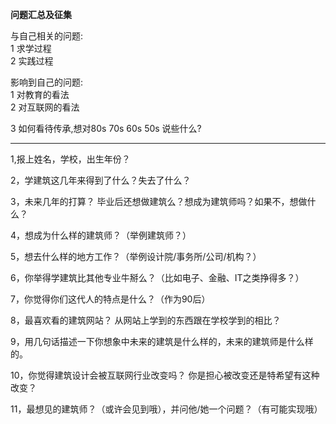 **问题汇总及征集**  

与自己相关的问题:   
1 求学过程  
2 实践过程   

影响到自己的问题:  
1 对教育的看法   
2 对互联网的看法 

3 如何看待传承,想对80s 70s 60s 50s 说些什么? 

------

1,报上姓名，学校，出生年份？ 

2，学建筑这几年来得到了什么？失去了什么？

3，未来几年的打算？ 毕业后还想做建筑么？想成为建筑师吗？如果不，想做什么？

4，想成为什么样的建筑师？（举例建筑师？）  

5，想去什么样的地方工作？（举例设计院/事务所/公司/机构？）

6，你举得学建筑比其他专业牛掰么？（比如电子、金融、IT之类挣得多？）

7，你觉得你们这代人的特点是什么？（作为90后）

8，最喜欢看的建筑网站？ 从网站上学到的东西跟在学校学到的相比？

9，用几句话描述一下你想象中未来的建筑是什么样的，未来的建筑师是什么样的。

10，你觉得建筑设计会被互联网行业改变吗？ 你是担心被改变还是特希望有这种改变？

11，最想见的建筑师？（或许会见到哦），并问他/她一个问题？（有可能实现哦）
